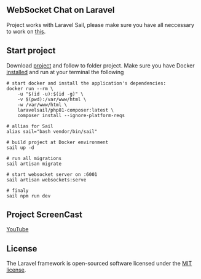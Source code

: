 ## WebSocket Chat on Laravel

Project works with Laravel Sail, please make sure you have all neccessary to work on [this](https://laravel.com/docs/9.x/installation). 

## Start project

Download [project](https://github.com/abelikov5/websocket.git) and follow to folder project.
Make sure you have Docker [installed](https://docs.docker.com/engine/install/ubuntu/) and run at your terminal the following

```
# start docker and install the application's dependencies:
docker run --rm \
    -u "$(id -u):$(id -g)" \
    -v $(pwd):/var/www/html \
    -w /var/www/html \
    laravelsail/php81-composer:latest \
    composer install --ignore-platform-reqs

# allias for Sail
alias sail="bash vendor/bin/sail"

# build project at Docker environment
sail up -d 

# run all migrations
sail artisan migrate

# start websocket server on :6001
sail artisan websockets:serve

# finaly 
sail npm run dev

```

## Project ScreenCast
[YouTube](https://youtu.be/vtupNdpTn-s)

## License

The Laravel framework is open-sourced software licensed under the [MIT license](https://opensource.org/licenses/MIT).
